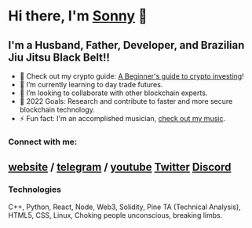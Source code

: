 # Hi there, I'm [Sonny](https://sonnyparlin.com) 👋 


## I'm a Husband, Father, Developer, and Brazilian Jiu Jitsu Black Belt!!

- 🔭 Check out my crypto guide: [A Beginner's guide to crypto investing](https://bit.ly/cryptoguide2022)!
- 🌱 I’m currently learning to day trade futures.
- 👯 I’m looking to collaborate with other blockchain experts.
- 🥅 2022 Goals: Research and contribute to faster and more secure blockchain technology.
- ⚡ Fun fact: I'm an accomplished musician, [check out my music](https://music.youtube.com/playlist?list=PLj9lh13xPM4NtMGzpbghwBlWZ_3LaUk_P&feature=share).

### Connect with me:

[website](http://sonnyparlin.com) /
[telegram](https://t.me/sonnygrapples) /
[youtube](https://www.youtube.com/c/sonnyparlin)
[Twitter](https://twitter.com/santinoparlucci)
[Discord](discordapp.com/users/sonnyjitsu#5631)
---

### Technologies

C++, Python, React, Node, Web3, Solidity, Pine TA (Technical Analysis), HTML5, CSS, Linux, Choking people unconscious, breaking limbs.
